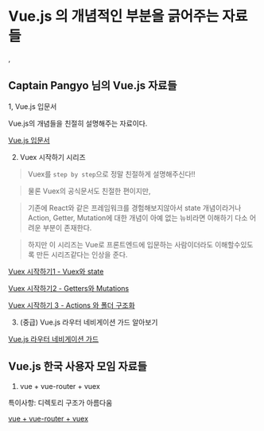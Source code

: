 # Vue.js 의 개념적인 부분을 긁어주는 자료들 
,
## Captain Pangyo 님의 Vue.js 자료들 

1, Vue.js 입문서

Vue.js의 개념들을 친절히 설명해주는 자료이다.

[Vue.js 입문서](https://joshua1988.github.io/web-development/vuejs/vuejs-tutorial-for-beginner/#vue-routers)

2. Vuex 시작하기 시리즈

> Vuex를 `step by step`으로 정말 친절하게 설명해주신다!! 


>물론 Vuex의 공식문서도 친절한 편이지만, 

>기존에 React와 같은 프레임워크를 경험해보지않아서 state 개념이라거나 Action, Getter, Mutation에 대한 개념이 아예 없는 뉴비라면 이해하기 다소 어려운 부분이 존재한다.

>하지만 이 시리즈는 Vue로 프론트엔드에 입문하는 사람이더라도 이해할수있도록 만든 시리즈같다는 인상을 준다.

[Vuex 시작하기1 - Vuex와 state](https://joshua1988.github.io/web-development/vuejs/vuex-start/) 

[Vuex 시작하기2 - Getters와 Mutations](https://joshua1988.github.io/web-development/vuejs/vuex-getters-mutations/)

[Vuex 시작하기 3 - Actions 와 폴더 구조화](https://joshua1988.github.io/web-development/vuejs/vuex-actions-modules/)

3. (중급) Vue.js 라우터 네비게이션 가드 알아보기

[ Vue.js 라우터 네비게이션 가드 ](https://joshua1988.github.io/web-development/vuejs/vue-router-navigation-guards/)

## Vue.js 한국 사용자 모임 자료들

1. vue + vue-router + vuex

특이사항: 디렉토리 구조가 아름다움

[vue + vue-router + vuex](http://vuejs.kr/update/2017/01/08/using-vue-with-vuex-vue-rotuer/)